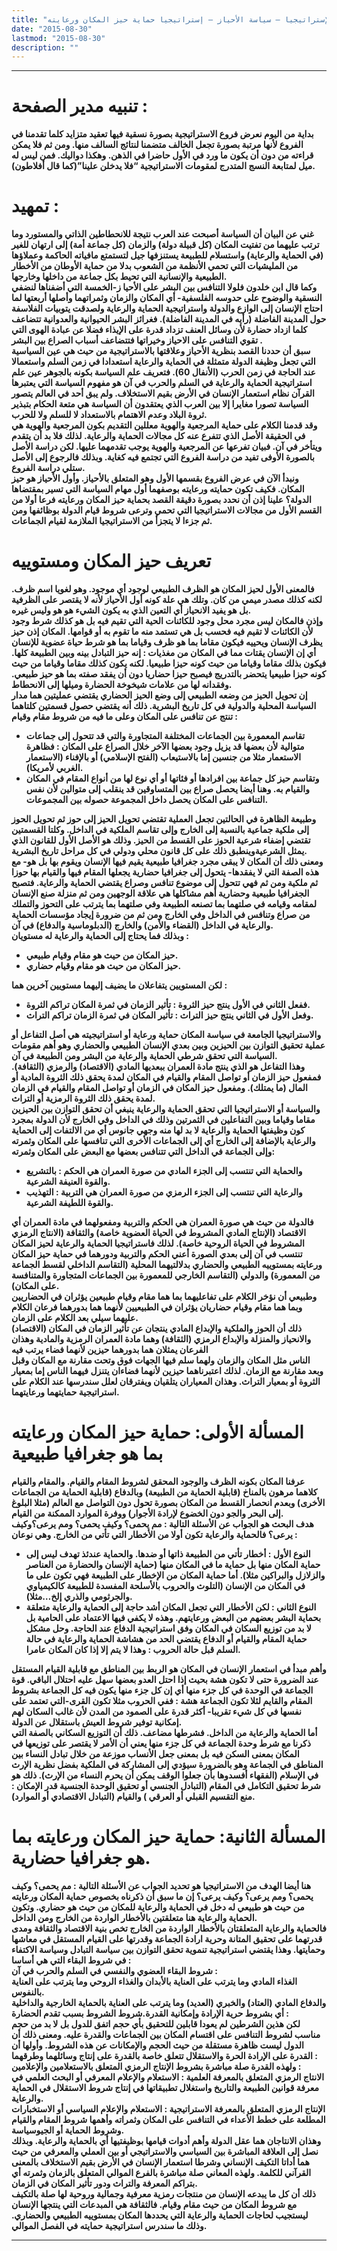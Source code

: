 ```yaml
---
title: "نظرية الأحياز الخمسة ف 02  ق01  ج 02 – فروع الإستراتيجيا – سياسة الأحياز – إستراتيجيا حماية حيز المكان ورعايته"
date: "2015-08-30"
lastmod: "2015-08-30"
description: ""
---
```

****

# تنبيه مدير الصفحة :

**بداية من اليوم نعرض فروع الاستراتيجية بصورة نسقية فيها تعقيد متزايد كلما تقدمنا في الفروع لأنها مرتبة بصورة تجعل الخالف متضمنا لنتائج السالف منها. ومن ثم فلا يمكن قراءته من دون أن يكون ما ورد في الأول حاضرا في الذهن. وهكذا دواليك. فمن ليس له ميل لمتابعة النسج المتدرج لمقومات الاستراتيجية “فلا يدخلن علينا”(كما قال أفلاطون).**

# تمهيد :

**غني عن البيان أن السياسة أصبحت عند العرب نتيجة للانحطاطين الذاتي والمستورد وما ترتب عليهما من تفتيت المكان (كل قبيلة دولة) والزمان (كل جماعة أمة) إلى ارتهان للغير (في الحماية والرعاية) واستسلام للطبيعة يستنزفها جيل لتستمتع مافياته الحاكمة وعملاؤها من المليشيات التي تحمي الأنظمة من الشعوب بدلا من حماية الأوطان من الأخطار الطبيعية والإنسانية التي تحيط بكل جماعة من داخلها وخارجها.  
وكما قال ابن خلدون فلولا التنافس بين البشر على الأحيا ز-الخمسة التي أضفناها لنضفي النسقية والوضوح على حدوسه الفلسفية- أي المكان والزمان وثمراتهما وأصلها أربعتها لما احتاج الإنسان إلى الوازع والدولة واستراتيجية الحماية والرعاية ولصدقت يتوبيات الفلاسفة حول المدينة الفاضلة (رأيه في المدينة الفاضلة). فغرائز البشر الحيوانية والعدوانية تتضاعف كلما ازداد حضارة لأن وسائل العنف تزداد قدرة على الإيذاء فضلا عن عبادة الهوى التي تقوي التنافس على الاحياز وخيراتها فتتضاعف أسباب الصراع بين البشر .  
سبق أن حددنا القصد بنظرية الأحياز وعلاقتها بالاستراتيجية من حيث هي عين السياسية التي تجعل وظيفة الدولة متمثلة في الحماية والرعاية استعدادا في زمن السلم واستعمالا عند الحاجة في زمن الحرب (الأنفال 60). فتعريف علم السياسة بكونه بالجوهر عين علم استراتيجية الحماية والرعاية في السلم والحرب في آن هو مفهوم السياسة التي يعتبرها القرآن نظام استعمار الإنسان في الأرض بقيم الاستخلاف. ولم يبق أحد في العالم يتصور السياسة تصورا مغايرا إلا بين العرب الذي يعتقدون أن السياسة هي متعة الحكام بتبذير ثروة البلاد وعدم الاهتمام بالاستعداد لا للسلم ولا للحرب.  
وقد قدمنا الكلام على حماية المرجعية والهوية معللين التقديم بكون المرجعية والهوية هي في الحقيقة الأصل الذي تتفرع عنه كل مجالات الحماية والرعاية. لذلك فلا بد أن يتقدم ويتأخر في آن. فبيان تفرعها عن المرجعية والهوية يوجب تقدمهما عليها. لكن دراسة الأصل بالصورة الأوفى تفيد من دراسة الفروع التي تجتمع فيه كغاية. وبذلك فالرجوع إلى الأصل ستلي دراسة الفروع.  
ونبدأ الآن في عرض الفروع بقسمها الأول وهو المتعلق بالأحياز. وأول الأحياز هو حيز المكان. فكيف تكون حمايته ورعايته بوصفهما أول مهام السياسة التي تسير بمقتضاها الدولة؟ علينا إذن أن نحدد بصورة دقيقة القصد بحماية حيز المكان ورعايته فرعا أولا من القسم الأول من مجالات الاستراتيجيا التي تحمي وترعى شروط قيام الدولة بوظائفها ومن ثم جزءا لا يتجزأ من الاستراتيجيا الملازمة لقيام الجماعات.**

# تعريف حيز المكان ومستوييه

**فالمعنى الأول لحيز المكان هو الظرف الطبيعي لوجود أي موجود. وهو لغويا اسم ظرف. لكنه كذلك مصدر ميمي من كان. وتلك هي علة كونه أول الأحياز لأنه لا يقتصر على الظرفية بل هو يفيد الانحياز أي التعين الذي به يكون الشيء هو هو وليس غيره.  
وإذن فالمكان ليس مجرد محل وجود للكائنات الحية التي تقيم فيه بل هو كذلك شرط وجود لأن الكائنات لا تقيم فيه فحسب بل هي تستمد منه ما تقوم به أو قوامها. المكان إذن حيز يظرف الإنسان ويحييه فيكون مقاما بما هو ظرف وقياما بما هو شرط حياة عضوية للإنسان أي إن الإنسان يقتات مما في المكان من مغذيات : إنه حيز التبادل بينه وبين الطبيعة كلها. فيكون بذلك مقاما وقياما من حيث كونه حيزا طبيعيا. لكنه يكون كذلك مقاما وقياما من حيث كونه حيزا طبيعيا يتحضر بالتدريج فيصبح حيزا حضاريا دون أن يفقد صفته بما هو حيز طبيعي. وفقدانه لها من علامات شيخوخة الحضارة وميلها إلى الانحطاط.  
إن تحويل الحيز من وضعه الطبيعي إلى وضع الحيز الحضاري يقتضي عمليتين هما مدار السياسة المحلية والدولية في كل تاريخ البشرية. ذلك أنه يقتضي حصول قسمتين كلتاهما تنتج عن تنافس على المكان وعلى ما فيه من شروط مقام وقيام :**

* **تقاسم المعمورة بين الجماعات المختلفة المتجاورة والتي قد تتحول إلى جماعات متوالية لأن بعضها قد يزيل وجود بعضها الآخر خلال الصراع على المكان : فظاهرة الاستعمار مثلا من جنسين إما بالاستيعاب (الفتح الإسلامي) أو بالإفناء (الاستعمار الغربي لأمريكا).**
* **وتقاسم حيز كل جماعة بين افرادها أو فئاتها أو أي نوع لها من أنواع المقام في المكان والقيام به. وهنا أيضا يحصل صراع بين المتساوقين قد ينقلب إلى متوالين لأن نفس التنافس على المكان يحصل داخل المجموعة حصوله بين المجموعات.**

**وطبيعة الظاهرة في الحالتين تجعل العملية تقتضي تحويل الحيز إلى حوز ثم تحويل الحوز إلى ملكية جماعية بالنسبة إلى الخارج وإلى تقاسم الملكية في الداخل. وكلتا القسمتين تقتضي إضفاء شرعية الحوز على القسط من الحيز. وذلك هو الأصل الأول للقانون الذي يمثل الشرعيةوينطبق ذلك على كل قانون محلي ودولي في كل مراحل تاريخ البشرية.  
ومعنى ذلك أن المكان لا يبقى مجرد جغرافيا طبيعية يقيم فيها الإنسان ويقوم بها بل هو- مع هذه الصفة التي لا يفقدها- يتحول إلى جغرافيا حضارية يجعلها المقام فيها والقيام بها حوزا ثم ملكية ومن ثم فهي تتحول إلى موضوع تنافس وصراع يقتضي الحماية والرعاية. فتصبح الجغرافيا طبيعية وحضارية أهم مشاكلها هي علاقة الوجهين ومن ثم منزلة صنع الإنسان لمقامه وقيامه في صلتهما بما تصنعه الطبيعة وفي صلتهما بما يترتب على التحوز والتملك من صراع وتنافس في الداخل وفي الخارج ومن ثم من ضرورة إيجاد مؤسسات الحماية والرعاية في الداخل (القضاء والأمن) والخارج (الدبلوماسية والدفاع) في آن.  
وبذلك فما يحتاج إلى الحماية والرعاية له مستويان :**

* **حيز المكان من حيث هو مقام وقيام طبيعي.**
* **حيز المكان من حيث هو مقام وقيام حضاري.**

**لكن المستويين يتفاعلان ما يضيف إليهما مستويين آخرين هما :**

* **ففعل الثاني في الأول ينتج حيز الثروة : تأثير الزمان في ثمرة المكان تراكم الثروة.**
* **وفعل الأول في الثاني ينتج حيز التراث : تأثير المكان في ثمرة الزمان تراكم التراث.**

**والاستراتيجيا الجامعة في سياسة المكان حماية ورعاية أو استراتيجيته هي أصل التفاعل أو عملية تحقيق التوازن بين الحيزين وبين بعدي الإنسان الطبيعي والحضاري وهو أهم مقومات السياسة التي تحقق شرطي الحماية والرعاية من البشر ومن الطبيعة في آن.  
وهذا التفاعل هو الذي ينتج مادة العمران ببعديها المادي (الاقتصاد) والرمزي (الثقافة). فمفعول حيز الزمان أو تواصل المقام والقيام في المكان لمدة يحقق ذلك الثروة المادية أو المال (ما يمتلك). ومفعول حيز المكان في الزمان أو تواصل المقام والقيام في الزمان لمدة يحقق ذلك الثروة الرمزية أو التراث.  
والسياسة أو الاستراتيجيا التي تحقق الحماية والرعاية ينبغي أن تحقق التوازن بين الحيزين مقاما وقياما وبين التفاعلين في الثمرتين وذلك في الداخل وفي الخارج لأن الدولة بمجرد كون وظيفتها الحماية والرعاية لا بد لها منه وجهي جانوس أي من الالتفات إلى الحماية والرعاية بالإضافة إلى الخارج أي إلى الجماعات الأخرى التي تنافسها على المكان وثمرته وإلى الجماعة في الداخل التي تتنافس بعضها مع البعض على المكان وثمرته:**

* **والحماية التي تنتسب إلى الجزء المادي من صورة العمران هي الحكم : بالتشريع والقوة العنيفة الشرعية.**
* **والرعاية التي تنتسب إلى الجزء الرمزي من صورة العمران هي التربية : التهذيب والقوة اللطيفة الشرعية.**

**فالدولة من حيث هي صورة العمران هي الحكم والتربية ومفعولهما في مادة العمران أي الاقتصاد (الإنتاج المادي المشروط في الحياة العضوية خاصة) والثقافة (الانتاج الرمزي المشروط في الحياة الروحية خاصة). لذلك فاستراتيجيا الحماية والرعاية لحيز المكان تنتسب في آن إلى بعدي الصورة أعني الحكم والتربية ودورهما في حماية حيز المكان ورعايته بمستوييه الطبيعي والحضاري بدلالتيهما المحلية (التقاسم الداخلي لقسط الجماعة من المعمورة) والدولي (التقاسم الخارجي للمعمورة بين الجماعات المتجاورة والمتنافسة على المكان).  
وطبيعي أن نؤخر الكلام على تفاعليهما بما هما مقام وقيام طبيعين يؤثران في الحضاريين وبما هما مقام وقيام حضاريان يؤثران في الطبيعيين لأنهما هما بدورهما فرعان الكلام عليهما سيلي بعد الكلام على الزمان.  
ذلك أن الحوز والملكية والإبداع المادي ينتجان عن تأثير الزمان في المكان (الاقتصاد) والانحياز والمنزلة والإبداع الرمزي (الثقافة) وهما مادة العمران الرمزية والمادية وهذان الفرعان يمثلان هما بدورهما حيزين لأنهما فضاء يرتب فيه  
الناس مثل المكان والزمان ولهما سلم فيها الجهات فوق وتحت مقارنة مع المكان وقبل وبعد مقارنة مع الزمان. لذلك اعتبرناهما حيزين لأنهما فضاءان يتنزل فيهما الناس إما بمعيار الثروة أو بمعيار التراث. وهذان المعياران يتلقيان ويفترقان لعلل سندرسها عند الكلام على استراتيجية حمايتهما ورعايتهما.**

# المسألة الأولى: حماية حيز المكان ورعايته بما هو جغرافيا طبيعية

**عرفنا المكان بكونه الظرف والوجود المحقق لشروط المقام والقيام. والمقام والقيام كلاهما مرهون بالمناخ (قابلية الحماية من الطبيعة) وبالدفاع (قابلية الحماية من الجماعات الأخرى) وبعدم انحصار القسط من المكان بصورة تحول دون التواصل مع العالم (مثلا البلوغ إلى البحر والجو دون الخضوع لإرادة الأجوار) ووفرة الموارد الممكنة من القيام.  
هدف البحث هو الجواب عن الأسئلة التالية : مم يحمى؟ وكيف يحمى؟ ومم يرعى؟وكيف يرعى؟ فالحماية والرعاية تكون أولا من الأخطار التي تأتي من الخارج. وهي نوعان :**

* **النوع الأول : أخطار تأتي من الطبيعة ذاتها أو ضدها. والحماية عندئذ تهدف ليس إلى حماية المكان منها بل حماية ما في المكان منها (حماية الإنسان والحضارة من العناصر والزلازل والبراكين مثلا). أما حماية المكان من الإخطار على الطبيعة فهي تكون على ما في المكان من الإنسان (التلوث والحروب بالأسلحة المفسدة للطبيعة كالكيمياوي والجرثومي والذري إلخ…مثلا).**
* **النوع الثاني : لكن الأخطار التي تجعل المكان أشد حاجة إلى الحماية والرعاية متعلقة بحماية البشر بعضهم من البعض ورعايتهم. وهذه لا يكفي فيها الاعتماد على الحامية بل لا بد من توزيع السكان في المكان وفق استراتيجية الدفاع عند الحاجة. وحل مشكل حماية المقام والقيام أو الدفاع يقتضي الحد من هشاشة الحماية والرعاية في حالة السلم قبل حالة الحروب : وهذا لا يتم إلا إذا كان المكان عامرا.**

**وأهم مبدأ في استعمار الإنسان في المكان هو الربط بين المناطق مع قابلية القيام المستقل عند الضرورة حتى لا تكون هشة بحيث إذا احتل العدو بعضها سهل عليه احتلال الباقي. قوة الجماعة في الوحدة في كل جزء منها أي إن كل جزء منها يكون فيه كل الجماعة بشروط المقام والقايم لئلا تكون الجماعة هشة : ففي الحروب مثلا تكون القرى-التي تعتمد على نفسها في كل شيء تقريبا- أكثر قدرة على الصمود من المدن لأن غالب السكان لهم إمكانية توفير شروط العيش باستقلال عن الدولة.  
أما الحماية والرعاية من الداخل. فشرطها مضاعف. ذلك أن التوزيع السكاني بالصفة التي ذكرنا مع شرط وحدة الجماعة في كل جزء منها يعني أن الأمر لا يقتصر على توزيعها في المكان بمعنى السكن فيه بل بمعنى جعل الأنساب موزعة من خلال تبادل النساء بين المناطق في الجماعة وهو بالضرورة سيؤدي إلى المشاركة في الملكية بفضل نظرية الإرث في الإسلام (الفقهاء أفسدوها بأن جعلوا الوقف يمكن أن يحرم النساء من الإرث). ذلك هو شرط تحقيق التكامل في المقام (التبادل الجنسي أو تحقيق الوحدة الجنسية قدر الإمكان : منع التقسيم القبلي أو العرقي ) والقيام (التبادل الاقتصادي أو الموارد).**

# المسألة الثانية: حماية حيز المكان ورعايته بما هو جغرافيا حضارية.

**هنا أيضا الهدف من الاستراتيجيا هو تحديد الجواب عن الأسئلة التالية : مم يحمى؟ وكيف يحمى؟ ومم يرعى؟ وكيف يرعى؟ إن ما سبق أن ذكرناه بخصوص حماية المكان ورعايته من حيث هو طبيعي له دخل في الحماية والرعاية للمكان من حيث هو حضاري. وتكون الحماية والرعاية هنا متعلقتين بالأخطار الواردة من الخارج ومن الداخل.  
فالحماية والرعاية المتعلقتان بالأخطار الواردة من الخارج تخص بنية الاقتصاد والثقافة ومدى قدرتهما على تحقيق المتانة وحرية ارادة الجماعة وقدرتها على القيام المستقل في معاشها وحمايتها. وهذا يقتضي استراتيجية تنموية تحقق التوازن بين سياسة التبادل وسياسة الاكتفاء في شروط البقاء التي هي أساسا :  
شروط البقاء العضوي والنفسي في السلم والحرب في آن :  
الغذاء المادي وما يترتب على العناية بالأبدان والغذاء الروحي وما يترتب على العناية بالنفوس.  
والدفاع المادي (العتاد) والخبري (العديد) وما يترتب على العناية بالحماية الخارجية والداخلية أي بشروط حرية الإرادة وإمكانية القدرة.شروط الشروط بسبب تقدم الحضارة :  
لكن هذين الشرطين لم يعودا قابلين للتحقيق بأي حجم اتفق للدول بل لا بد من حجم مناسب لشروط التنافس على اقتسام المكان بين الجماعات والقدرة عليه. ومعنى ذلك أن الدول ليست ظاهرة مستقلة من حيث الحجم والإمكانات عن هذه الشروط. وأولها أن القدرة على الإرادة الحرة والاستقلال تتعلق خاصة بالقدرة على إنتاج وسائلهما وطرقهما :  
ولهذه القدرة صلة مباشرة بشروط الإنتاج الرمزي المتعلق بالاستعلامين والإعلامين :  
الانتاج الرمزي المتعلق بالمعرفة العلمية : الاستعلام والإعلام المعرفي أو البحث العلمي في معرفة قوانين الطبيعة والتاريخ واستغلال تطبيقاتها في إنتاج شروط الاستقلال في الحماية والرعاية.  
الإنتاج الرمزي المتعلق بالمعرفة الاستراتيجية : الاستعلام والإعلام السياسي أو الاستخبارات المطلعة على خطط الأعداء في التنافس على المكان وثمراته وأهمها شروط المقام والقيام وشروط الحماية أو الجيوسياسة.  
وهذان الانتاجان هما عقل الدولة وأهم أدوات قيامها بوظيفتيها أي بالحماية والرعاية. وبذلك نصل إلى العلاقة المباشرة بين السياسي والاستراتيجي أو بين العملي والمعرفي من حيث هما أداتا التكيف الإنساني وشرطا استعمار الإنسان في الأرض بقيم الاستخلاف بالمعنى القرآني للكلمة. ولهذه المعاني صلة مباشرة بالفرع الموالي المتعلق بالزمان وثمرته أي بتراكم المعرفة والتراث ودور تأثير المكان في الزمان.  
ذلك أن كل ما يبدعه الإنسان من منتجات رمزية معرفية وجمالية وروحية لها صلة بالتكيف مع شروط المكان من حيث مقام وقيام. فالثقافة هي المبدعات التي ينتجها الإنسان ليستجيب لحاجات الحماية والرعاية التي يحددها المكان بمستوييه الطبيعي والحضاري. وذلك ما سندرس استراتيجية حمايته في الفصل الموالي.**

---

###
